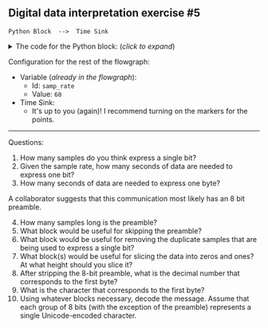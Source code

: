 ## Digital data interpretation exercise #5

```
Python Block  -->  Time Sink
```

<details><summary>The code for the Python block: (<i>click to expand</i>)</summary>

Note: this code is not meant to be readable. Rather, the goal of this exercise is to explore the mystery signal using the Time Sink, Waterfall sink, etc.

```python3

Name: Mystery Signal 5
Type: No input, output = float


5  |                                 
   |                               
4  |                •         • •     
   |            • •• •      •• • •         
3  |             •                  
   |                               
2  |                               
   |      •   •       • ••••             
1  |     • •••         •                
   |                                 
0  ------------------------------------

Preamble = 10101010
No cyclical repeat in vec;
Binary for "THE TEA IS READY TO DRINK.       " (with the spaces)
TODO
```
</details>

Configuration for the rest of the flowgraph:
- Variable (_already in the flowgraph_):
  - Id: `samp_rate`
  - Value: `60`
- Time Sink:
  - It's up to you (again)! I recommend turning on the markers for the points.

---

Questions:

1. How many samples do you think express a single bit?
2. Given the sample rate, how many seconds of data are needed to express one bit?
3. How many seconds of data are needed to express one byte?

A collaborator suggests that this communication most likely has an 8 bit preamble.

4. How many samples long is the preamble?
5. What block would be useful for skipping the preamble?
6. What block would be useful for removing the duplicate samples that are being used to express a single bit?
7. What block(s) would be useful for slicing the data into zeros and ones? At what height should you slice it?
8. After stripping the 8-bit preamble, what is the decimal number that corresponds to the first byte?
9.  What is the character that corresponds to the first byte?
10. Using whatever blocks necessary, decode the message. Assume that each group of 8 bits (with the exception of the preamble) represents a single Unicode-encoded character.
